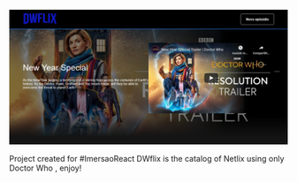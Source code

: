 ![Dwflix Logo](src/assets/img/dwflix.png)

Project created for #ImersaoReact 
DWflix is the catalog of Netlix using only Doctor Who , enjoy!